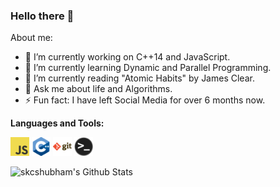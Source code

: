### Hello there 👋

<!--
**skcshubham/skcshubham** is a ✨ _special_ ✨ repository because its `README.md` (this file) appears on your GitHub profile. -->

About me:

- 🔭 I’m currently working on C++14 and JavaScript. 
- 🌱 I’m currently learning Dynamic and Parallel Programming. 
- 👯 I’m currently reading "Atomic Habits" by James Clear.
- 💬 Ask me about life and Algorithms.
- ⚡ Fun fact: I have left Social Media for over 6 months now.

**Languages and Tools:**  

<code><img height="30" src="https://raw.githubusercontent.com/github/explore/80688e429a7d4ef2fca1e82350fe8e3517d3494d/topics/javascript/javascript.png"></code>
<code><img height="30" src="https://raw.githubusercontent.com/github/explore/80688e429a7d4ef2fca1e82350fe8e3517d3494d/topics/cpp/cpp.png"></code>
<code><img height="30" src="https://raw.githubusercontent.com/github/explore/80688e429a7d4ef2fca1e82350fe8e3517d3494d/topics/git/git.png"></code>
<code><img height="30" src="https://raw.githubusercontent.com/github/explore/80688e429a7d4ef2fca1e82350fe8e3517d3494d/topics/terminal/terminal.png"></code>


<img align="left" alt="skcshubham's Github Stats" src="https://github-readme-stats.vercel.app/api?username=skcshubham&show_icons=true&hide_border=true" />
